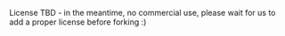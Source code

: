License TBD - in the meantime, no commercial use, please wait for us to add a proper license before forking :)
